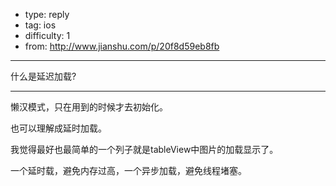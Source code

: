 - type: reply
- tag: ios
- difficulty:  1
- from: http://www.jianshu.com/p/20f8d59eb8fb

--------

什么是延迟加载?

---------

懒汉模式，只在用到的时候才去初始化。

也可以理解成延时加载。

我觉得最好也最简单的一个列子就是tableView中图片的加载显示了。

一个延时载，避免内存过高，一个异步加载，避免线程堵塞。

